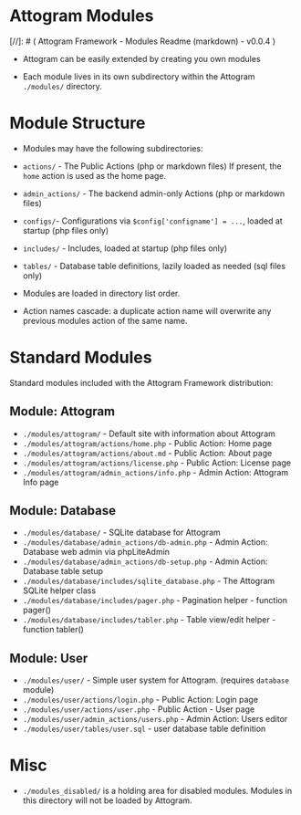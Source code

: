 Attogram Modules
===
[//]: # ( Attogram Framework - Modules Readme (markdown) - v0.0.4 )

* Attogram can be easily extended by creating you own modules

* Each module lives in its own subdirectory within the Attogram `./modules/` directory.

# Module Structure

* Modules may have the following subdirectories:

 * `actions/` - The Public Actions (php or markdown files)  If present, the `home` action is used as the home page.

 * `admin_actions/` - The backend admin-only Actions (php or markdown files)

 * `configs/`- Configurations via `$config['configname'] = ...`, loaded at startup (php files only)

 * `includes/` - Includes, loaded at startup (php files only)

 * `tables/` - Database table definitions, lazily loaded as needed (sql files only)

* Modules are loaded in directory list order.
 * Action names cascade: a duplicate action name will overwrite any previous modules action of the same name.

# Standard Modules

Standard modules included with the Attogram Framework distribution:

## Module: Attogram
* `./modules/attogram/` - Default site with information about Attogram
* `./modules/attogram/actions/home.php` - Public Action: Home page
* `./modules/attogram/actions/about.md` - Public Action: About page
* `./modules/attogram/actions/license.php` - Public Action: License page
* `./modules/attogram/admin_actions/info.php` - Admin Action: Attogram Info page

## Module: Database
* `./modules/database/` - SQLite database for Attogram
* `./modules/database/admin_actions/db-admin.php` - Admin Action:  Database web admin via phpLiteAdmin
* `./modules/database/admin_actions/db-setup.php` - Admin Action: Database table setup
* `./modules/database/includes/sqlite_database.php` - The Attogram SQLite helper class
* `./modules/database/includes/pager.php` - Pagination helper - function pager()
* `./modules/database/includes/tabler.php` - Table view/edit helper - function tabler()

## Module: User
* `./modules/user/` - Simple user system for Attogram. (requires `database` module)
* `./modules/user/actions/login.php` - Public Action: Login page
* `./modules/user/actions/user.php` - Public Action - User page
* `./modules/user/admin_actions/users.php` - Admin Action: Users editor
* `./modules/user/tables/user.sql` - user database table definition

# Misc

* `./modules_disabled/` is a holding area for disabled modules.  Modules in this directory will not be loaded by Attogram.
